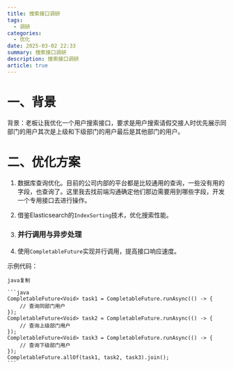 ```yaml
---
title: 搜索接口调研
tags:
  - 调研
categories:
  - 优化
date: 2025-03-02 22:33
summary: 搜索接口调研
description: 搜索接口调研
article: true
---
```

# 一、背景

背景：老板让我优化一个用户搜索接口，要求是用户搜索请假交接人时优先展示同部门的用户其次是上级和下级部门的用户最后是其他部门的用户。

# 二、优化方案

1. 数据库查询优化。目前的公司内部的平台都是比较通用的查询，一些没有用的字段，也查询了。这里我去找前端沟通确定他们那边需要用到哪些字段，开发一个专用接口去进行操作。
2. 借鉴Elasticsearch的`IndexSorting`技术，优化搜索性能。
3. ### 并行调用与异步处理

4. 使用`CompletableFuture`实现并行调用，提高接口响应速度。
    
示例代码：
    
    java复制
    
    ```java
    CompletableFuture<Void> task1 = CompletableFuture.runAsync(() -> {
        // 查询同部门用户
    });
    CompletableFuture<Void> task2 = CompletableFuture.runAsync(() -> {
        // 查询上级部门用户
    });
    CompletableFuture<Void> task3 = CompletableFuture.runAsync(() -> {
        // 查询下级部门用户
    });
    CompletableFuture.allOf(task1, task2, task3).join();
    ```





